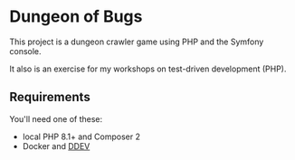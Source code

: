 # Dungeon of Bugs

This project is a dungeon crawler game using PHP and the Symfony console.

It also is an exercise for my workshops on test-driven development (PHP).

## Requirements

You'll need one of these:

- local PHP 8.1+ and Composer 2
- Docker and [DDEV](https://github.com/ddev/ddev)
